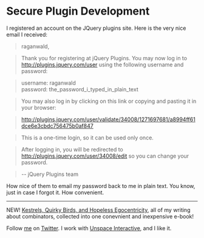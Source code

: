 Secure Plugin Development
===

I registered an account on the JQuery plugins site. Here is the very nice email I received:

> raganwald,

> Thank you for registering at jQuery Plugins. You may now log in to http://plugins.jquery.com/user using the following username and password:

> username: raganwald  
> password: the\_password\_i\_typed\_in\_plain\_text

> You may also log in by clicking on this link or copying and pasting it in your browser:

> http://plugins.jquery.com/user/validate/34008/1271697681/a8994ff61dce6e3cbdc756475b0af847

> This is a one-time login, so it can be used only once.

> After logging in, you will be redirected to http://plugins.jquery.com/user/34008/edit so you can change your password.

> --  jQuery Plugins team

How nice of them to email my password back to me in plain text. You know, just in case I forgot it. How convenient.

---

NEW! [Kestrels, Quirky Birds, and Hopeless Egocentricity](http://leanpub.com/combinators), all of my writing about combinators, collected into one conevnient and inexpensive e-book!

Follow [me](http://reginald.braythwayt.com) on [Twitter](http://twitter.com/raganwald). I work with [Unspace Interactive](http://unspace.ca), and I like it.